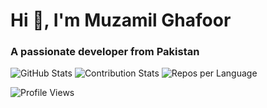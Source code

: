 <h1 align="left">Hi 👋, I'm Muzamil Ghafoor</h1>
<h3 align="left">A passionate developer from Pakistan</h3>

<!-- Detailed GitHub Stats -->
<p align="left">
  <img src="https://github-readme-stats.vercel.app/api?username=muzzammil763&show_icons=true&theme=radical&count_private=true&include_all_commits=true&hide_title=true&show_owner=true&line_height=20&card_width=400" alt="GitHub Stats"/>
  <img src="https://github-profile-summary-cards.vercel.app/api/cards/productive-time?username=muzzammil763&theme=radical" alt="Contribution Stats"/>
  <img src="https://github-profile-summary-cards.vercel.app/api/cards/repos-per-language?username=muzzammil763&theme=radical" alt="Repos per Language"/>
</p>

<p align="left">
  <img src="https://komarev.com/ghpvc/?username=muzzammil763&label=Profile%20views&color=0e75b6&style=flat" alt="Profile Views" />
</p>
